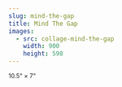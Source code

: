 ```yaml
---
slug: mind-the-gap
title: Mind The Gap
images:
  - src: collage-mind-the-gap
    width: 900
    height: 598
---
```

<small>10.5" × 7"</small>
